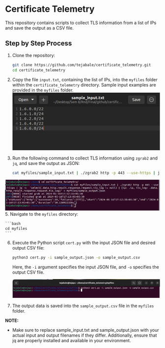 # Certificate Telemetry

This repository contains scripts to collect TLS information from a list of IPs and save the output as a CSV file.

## Step by Step Process

1. Clone the repository:

    ```bash
    git clone https://github.com/tejabale/certificate_telemetry.git
    cd certificate_telemetry
    ```

2. Copy the file `input.txt`, containing the list of IPs, into the `myfiles` folder within the `certificate_telemetry` directory. Sample input examples are provided in the `myfiles` folder.
    ![sample input](screenshots/Screenshot1.png)

4. Run the following command to collect TLS information using `zgrab2` and `jq`, and save the output as JSON:

    ```bash
    cat myfiles/sample_input.txt | ./zgrab2 http -p 443 --use-https | jq -c  'select(.data.http.result.response.request.tls_log != null) | {ip: .ip, tls_log: .data.http.result.response.request.tls_log}' > myfiles/sample_output.json
    ```
![](screenshots/Screenshot2.png)
5. Navigate to the `myfiles` directory:

    ```bash
    cd myfiles
    ```

6. Execute the Python script `cert.py` with the input JSON file and desired output CSV file:

    ```bash
    python3 cert.py -i sample_output.json -o sample_output.csv
    ```

    Here, the `-i` argument specifies the input JSON file, and `-o` specifies the output CSV file.
   
    ![](screenshots/Screenshot3.png)
8. The output data is saved into the `sample_output.csv` file in the `myfiles` folder.

**NOTE:** 
- Make sure to replace sample_input.txt and sample_output.json with your actual input and output filenames if they differ. Additionally, ensure that jq are properly installed and available in your environment.
